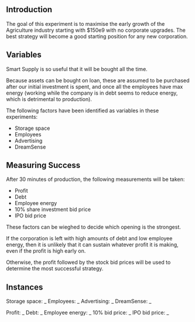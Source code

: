
## Introduction

The goal of this experiment is to maximise the early growth of the Agriculture
industry starting with $150e9 with no corporate upgrades. The best strategy
will become a good starting position for any new corporation.

## Variables

Smart Supply is so useful that it will be bought all the time.

Because assets can be bought on loan, these are assumed to be purchased after
our initial investment is spent, and once all the employees have max energy
(working while the company is in debt seems to reduce energy, which is
detrimental to production).

The following factors have been identified as variables in these experiments:

- Storage space
- Employees
- Advertising
- DreamSense

## Measuring Success

After 30 minutes of production, the following measurements will be taken:

- Profit
- Debt
- Employee energy
- 10% share investment bid price
- IPO bid price

These factors can be wieghed to decide which opening is the strongest.

If the corporation is left with high amounts of debt and low employee energy,
then it is unlikely that it can sustain whatever profit it is making, even if
the profit is high early on.

Otherwise, the profit followed by the stock bid prices will be used to
determine the most successful strategy.

## Instances

Storage space:    _
Employees:        _
Advertising:      _
DreamSense:       _

Profit:           _
Debt:             _
Employee energy:  _
10% bid price:    _
IPO bid price:    _
